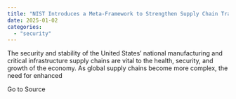 ```yaml
---
title: "NIST Introduces a Meta-Framework to Strengthen Supply Chain Traceability in Critical Infrastructure Sectors"
date: 2025-01-02
categories: 
  - "security"
---
```


The security and stability of the United States’ national manufacturing and critical infrastructure supply chains are vital to the health, security, and growth of the economy. As global supply chains become more complex, the need for enhanced

Go to Source

